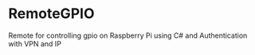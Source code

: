 # RemoteGPIO
Remote for controlling gpio on Raspberry Pi using C# and Authentication with VPN and IP
